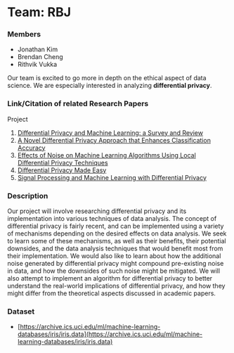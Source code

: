 # Team: RBJ

### Members 
- Jonathan Kim 
- Brendan Cheng 
- Rithvik Vukka

Our team is excited to go more in depth on the ethical aspect of data science. We are
especially interested in analyzing **differential privacy**.

### Link/Citation of related Research Papers
Project
1. [Differential Privacy and Machine Learning: a Survey and Review](https://arxiv.org/abs/1412.7584)
2. [A Novel Differential Privacy Approach that Enhances Classification Accuracy](https://dl.acm.org/doi/10.1145/2948992.2949027)
3. [Effects of Noise on Machine Learning Algorithms Using Local Differential Privacy Techniques](https://ieeexplore.ieee.org/stamp/stamp.jsp?tp=&arnumber=9422609) 
4. [Differential Privacy Made Easy](https://ieeexplore.ieee.org/stamp/stamp.jsp?tp=&arnumber=10007322) 
5. [Signal Processing and Machine Learning with Differential Privacy](https://ieeexplore.ieee.org/stamp/stamp.jsp?tp=&arnumber=6582713)

### Description
Our project will involve researching differential privacy and its implementation into various techniques of data analysis. The concept of differential privacy is fairly recent, and can be implemented using a variety of mechanisms depending on the desired effects on data analysis. We seek to learn some of these mechanisms, as well as their benefits, their potential downsides, and the data analysis techniques that would benefit most from their implementation. We would also like to learn about how the additional noise generated by differential privacy might compound pre-existing noise in data, and how the downsides of such noise might be mitigated. We will also attempt to implement an algorithm for differential privacy to better understand the real-world implications of differential privacy, and how they might differ from the theoretical aspects discussed in academic papers.


### Dataset 

- [https://archive.ics.uci.edu/ml/machine-learning-databases/iris/iris.data](https://archive.ics.uci.edu/ml/machine-learning-databases/iris/iris.data)
